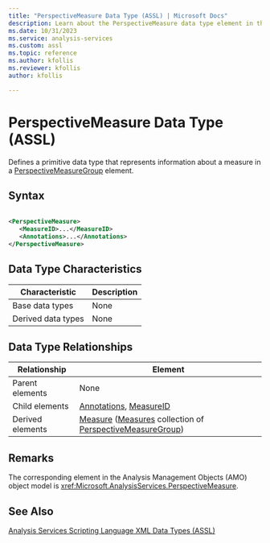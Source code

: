 ```yaml
---
title: "PerspectiveMeasure Data Type (ASSL) | Microsoft Docs"
description: Learn about the PerspectiveMeasure data type element in the Analysis Services Scripting Language (ASSL) schema.
ms.date: 10/31/2023
ms.service: analysis-services
ms.custom: assl
ms.topic: reference
ms.author: kfollis
ms.reviewer: kfollis
author: kfollis

---
```

# PerspectiveMeasure Data Type (ASSL)

  Defines a primitive data type that represents information about a measure in a [PerspectiveMeasureGroup](perspectivemeasuregroup-data-type-assl.md) element.  
  
## Syntax  
  
```xml  
  
<PerspectiveMeasure>  
   <MeasureID>...</MeasureID>  
   <Annotations>...</Annotations>  
</PerspectiveMeasure>  
```  
  
## Data Type Characteristics  
  
|Characteristic|Description|  
|--------------------|-----------------|  
|Base data types|None|  
|Derived data types|None|  
  
## Data Type Relationships  
  
|Relationship|Element|  
|------------------|-------------|  
|Parent elements|None|  
|Child elements|[Annotations](../collections/annotations-element-assl.md), [MeasureID](../properties/measureid-element-assl.md)|  
|Derived elements|[Measure](../objects/measure-element-assl.md) ([Measures](../collections/measures-element-assl.md) collection of [PerspectiveMeasureGroup](perspectivemeasuregroup-data-type-assl.md))|  
  
## Remarks  
 The corresponding element in the Analysis Management Objects (AMO) object model is <xref:Microsoft.AnalysisServices.PerspectiveMeasure>.  
  
## See Also  
 [Analysis Services Scripting Language XML Data Types &#40;ASSL&#41;](analysis-services-scripting-language-xml-data-types-assl.md)  
  
  
